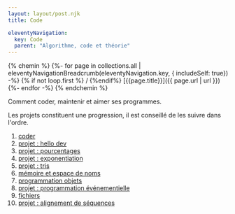 ```yaml
---
layout: layout/post.njk 
title: Code

eleventyNavigation:
  key: Code
  parent: "Algorithme, code et théorie"
---
```


{% chemin %}
{%- for page in collections.all | eleventyNavigationBreadcrumb(eleventyNavigation.key, { includeSelf: true}) -%}
{% if not loop.first %} / {%endif%} [{{page.title}}]({{ page.url | url }})
{%- endfor -%}
{% endchemin %}

<!-- début résumé -->

Comment coder, maintenir et aimer ses programmes.

<!-- fin résumé -->

Les projets constituent une progression, il est conseillé de les suivre dans l'ordre.

1. [coder](coder)
2. [projet : hello dev](projet-hello-dev)
3. [projet : pourcentages](projet-pourcentages)
4. [projet : exponentiation](projet-exponentiation)
5. [projet : tris](projet-tris)
6. [mémoire et espace de noms](mémoire-espace-noms)
7. [programmation objets](programmation-objet)
8. [projet : programmation événementielle](projet-programmation-évènementielle)
9. [fichiers](fichiers)
10. [projet : alignement de séquences](projet-alignement-sequences)
